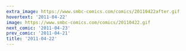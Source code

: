 ```yaml
---
extra_image: https://www.smbc-comics.com/comics/20110422after.gif
hovertext: '2011-04-22'
image: https://www.smbc-comics.com/comics/20110422.gif
next_comic: '2011-04-23'
prev_comic: '2011-04-21'
title: '2011-04-22'
---
```


